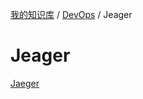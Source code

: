 [我的知识库](../../README.md) / [DevOps](../zz_generated_mdi.md) / Jeager

# Jeager

[Jaeger](jeager.md)
